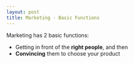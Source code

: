 ```yaml
---
layout: post
title: Marketing - Basic Functions
---
```


Marketing has 2 basic functions:

- Getting in front of the **right people**, and then
- **Convincing** them to choose your product


